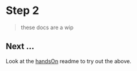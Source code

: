 # Step 2 
> these docs are a wip


## Next ...
Look at the [handsOn](handsOn.md) readme to try out the above. 

